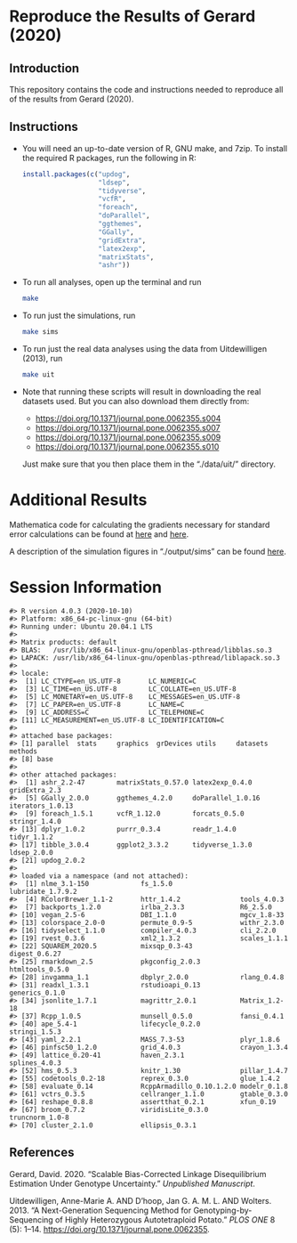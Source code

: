 
<!-- README.md is generated from README.Rmd. Please edit that file -->

# Reproduce the Results of Gerard (2020)

## Introduction

This repository contains the code and instructions needed to reproduce
all of the results from Gerard (2020).

## Instructions

  - You will need an up-to-date version of R, GNU make, and 7zip. To
    install the required R packages, run the following in R:
    
    ``` r
    install.packages(c("updog", 
                       "ldsep", 
                       "tidyverse", 
                       "vcfR",
                       "foreach",
                       "doParallel", 
                       "ggthemes", 
                       "GGally",
                       "gridExtra",
                       "latex2exp",
                       "matrixStats",
                       "ashr"))
    ```

  - To run all analyses, open up the terminal and run
    
    ``` bash
    make
    ```

  - To run just the simulations, run
    
    ``` bash
    make sims
    ```

  - To run just the real data analyses using the data from Uitdewilligen
    (2013), run
    
    ``` bash
    make uit
    ```

  - Note that running these scripts will result in downloading the real
    datasets used. But you can also download them directly from:
    
      - <https://doi.org/10.1371/journal.pone.0062355.s004>
      - <https://doi.org/10.1371/journal.pone.0062355.s007>
      - <https://doi.org/10.1371/journal.pone.0062355.s009>
      - <https://doi.org/10.1371/journal.pone.0062355.s010>
    
    Just make sure that you then place them in the “./data/uit/”
    directory.

# Additional Results

Mathematica code for calculating the gradients necessary for standard
error calculations can be found at [here](./code/gradients.nb) and
[here](./code/gradients.md).

A description of the simulation figures in “./output/sims” can be found
[here](./output/sims/README.md).

# Session Information

    #> R version 4.0.3 (2020-10-10)
    #> Platform: x86_64-pc-linux-gnu (64-bit)
    #> Running under: Ubuntu 20.04.1 LTS
    #> 
    #> Matrix products: default
    #> BLAS:   /usr/lib/x86_64-linux-gnu/openblas-pthread/libblas.so.3
    #> LAPACK: /usr/lib/x86_64-linux-gnu/openblas-pthread/liblapack.so.3
    #> 
    #> locale:
    #>  [1] LC_CTYPE=en_US.UTF-8       LC_NUMERIC=C              
    #>  [3] LC_TIME=en_US.UTF-8        LC_COLLATE=en_US.UTF-8    
    #>  [5] LC_MONETARY=en_US.UTF-8    LC_MESSAGES=en_US.UTF-8   
    #>  [7] LC_PAPER=en_US.UTF-8       LC_NAME=C                 
    #>  [9] LC_ADDRESS=C               LC_TELEPHONE=C            
    #> [11] LC_MEASUREMENT=en_US.UTF-8 LC_IDENTIFICATION=C       
    #> 
    #> attached base packages:
    #> [1] parallel  stats     graphics  grDevices utils     datasets  methods  
    #> [8] base     
    #> 
    #> other attached packages:
    #>  [1] ashr_2.2-47        matrixStats_0.57.0 latex2exp_0.4.0    gridExtra_2.3     
    #>  [5] GGally_2.0.0       ggthemes_4.2.0     doParallel_1.0.16  iterators_1.0.13  
    #>  [9] foreach_1.5.1      vcfR_1.12.0        forcats_0.5.0      stringr_1.4.0     
    #> [13] dplyr_1.0.2        purrr_0.3.4        readr_1.4.0        tidyr_1.1.2       
    #> [17] tibble_3.0.4       ggplot2_3.3.2      tidyverse_1.3.0    ldsep_2.0.0       
    #> [21] updog_2.0.2       
    #> 
    #> loaded via a namespace (and not attached):
    #>  [1] nlme_3.1-150             fs_1.5.0                 lubridate_1.7.9.2       
    #>  [4] RColorBrewer_1.1-2       httr_1.4.2               tools_4.0.3             
    #>  [7] backports_1.2.0          irlba_2.3.3              R6_2.5.0                
    #> [10] vegan_2.5-6              DBI_1.1.0                mgcv_1.8-33             
    #> [13] colorspace_2.0-0         permute_0.9-5            withr_2.3.0             
    #> [16] tidyselect_1.1.0         compiler_4.0.3           cli_2.2.0               
    #> [19] rvest_0.3.6              xml2_1.3.2               scales_1.1.1            
    #> [22] SQUAREM_2020.5           mixsqp_0.3-43            digest_0.6.27           
    #> [25] rmarkdown_2.5            pkgconfig_2.0.3          htmltools_0.5.0         
    #> [28] invgamma_1.1             dbplyr_2.0.0             rlang_0.4.8             
    #> [31] readxl_1.3.1             rstudioapi_0.13          generics_0.1.0          
    #> [34] jsonlite_1.7.1           magrittr_2.0.1           Matrix_1.2-18           
    #> [37] Rcpp_1.0.5               munsell_0.5.0            fansi_0.4.1             
    #> [40] ape_5.4-1                lifecycle_0.2.0          stringi_1.5.3           
    #> [43] yaml_2.2.1               MASS_7.3-53              plyr_1.8.6              
    #> [46] pinfsc50_1.2.0           grid_4.0.3               crayon_1.3.4            
    #> [49] lattice_0.20-41          haven_2.3.1              splines_4.0.3           
    #> [52] hms_0.5.3                knitr_1.30               pillar_1.4.7            
    #> [55] codetools_0.2-18         reprex_0.3.0             glue_1.4.2              
    #> [58] evaluate_0.14            RcppArmadillo_0.10.1.2.0 modelr_0.1.8            
    #> [61] vctrs_0.3.5              cellranger_1.1.0         gtable_0.3.0            
    #> [64] reshape_0.8.8            assertthat_0.2.1         xfun_0.19               
    #> [67] broom_0.7.2              viridisLite_0.3.0        truncnorm_1.0-8         
    #> [70] cluster_2.1.0            ellipsis_0.3.1

## References

<div id="refs" class="references">

<div id="ref-gerard2020fast">

Gerard, David. 2020. “Scalable Bias-Corrected Linkage Disequilibrium
Estimation Under Genotype Uncertainty.” *Unpublished Manuscript*.

</div>

<div id="ref-uitdewilligen2013next">

Uitdewilligen, Anne-Marie A. AND D’hoop, Jan G. A. M. L. AND Wolters.
2013. “A Next-Generation Sequencing Method for Genotyping-by-Sequencing
of Highly Heterozygous Autotetraploid Potato.” *PLOS ONE* 8 (5): 1–14.
<https://doi.org/10.1371/journal.pone.0062355>.

</div>

</div>

